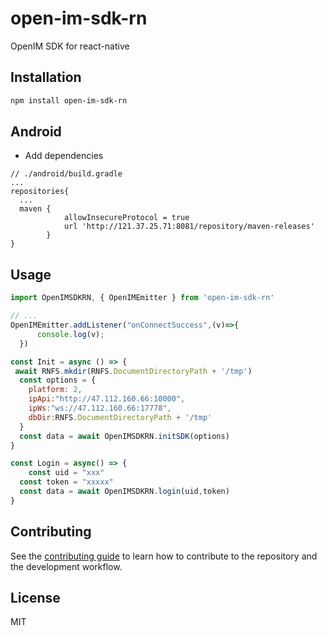 # open-im-sdk-rn

OpenIM SDK for react-native

## Installation

```sh
npm install open-im-sdk-rn
```

## Android
- Add dependencies

```
// ./android/build.gradle
...
repositories{
  ...
  maven {
            allowInsecureProtocol = true
            url 'http://121.37.25.71:8081/repository/maven-releases'
        }
}

```

## Usage

```js
import OpenIMSDKRN, { OpenIMEmitter } from 'open-im-sdk-rn'

// ...
OpenIMEmitter.addListener("onConnectSuccess",(v)=>{
      console.log(v);
  })

const Init = async () => {
 await RNFS.mkdir(RNFS.DocumentDirectoryPath + '/tmp')
  const options = {
    platform: 2,
    ipApi:"http://47.112.160.66:10000",
    ipWs:"ws://47.112.160.66:17778",
    dbDir:RNFS.DocumentDirectoryPath + '/tmp'
  }
  const data = await OpenIMSDKRN.initSDK(options)
}

const Login = async() => {
	const uid = "xxx"
  const token = "xxxxx"
  const data = await OpenIMSDKRN.login(uid,token)
}
```

## Contributing

See the [contributing guide](CONTRIBUTING.md) to learn how to contribute to the repository and the development workflow.

## License

MIT
